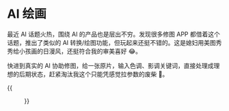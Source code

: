 # AI 绘画


<!--more-->
最近 AI 话题火热，围绕 AI 的产品也是层出不穷。发现很多修图 APP 都借着这个话题，推出了类似的 AI 转换/绘图功能，但玩起来还挺不错的。这是媳妇用美图秀秀给小孩画的日漫风，还挺符合我的审美喜好 😂。

快进到真实的 AI 协助修图，给一张原片，输入色调、影调关键词，直接处理成理想的后期状态，赶紧淘汰我这个只能凭感觉拉参数的废柴 🤔。

{{<figure src="https://jiangbao-1258001083.cos.ap-shanghai.myqcloud.com/childrenai185.jpg" width="400">}}
